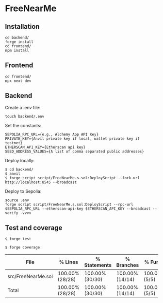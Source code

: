 # FreeNearMe

## Installation

```shell
cd backend/
forge install
cd frontend/
npm install
```

## Frontend

```shell
cd frontend/
npx next dev
```

## Backend

Create a .env file:
```shell
touch backend/.env
```

Set the constants:
```
SEPOLIA_RPC_URL={e.g., Alchemy App API Key}
PRIVATE_KEY={Anvil private key if local, wallet private key if testnet}
ETHERSCAN_API_KEY={Etherscan api key}
SEED_ADDRESS_VALUES={A list of comma separated public addresses}
```

Deploy locally:
```shell
$ cd backend/
$ anvil
$ forge script script/FreeNearMe.s.sol:DeployScript --fork-url http://localhost:8545 --broadcast
```

Deploy to Sepolia:
```shell
source .env
forge script script/FreeNearMe.s.sol:DeployScript --rpc-url $SEPOLIA_RPC_URL --etherscan-api-key $ETHERSCAN_API_KEY --broadcast --verify -vvvv
```

## Test and coverage

```shell
$ forge test
```

```shell
$ forge coverage
```

| File               | % Lines         | % Statements    | % Branches      | % Funcs       |
|--------------------|-----------------|-----------------|-----------------|---------------|
| src/FreeNearMe.sol | 100.00% (28/28) | 100.00% (30/30) | 100.00% (14/14) | 100.00% (5/5) |
| Total              | 100.00% (28/28) | 100.00% (30/30) | 100.00% (14/14) | 100.00% (5/5) |